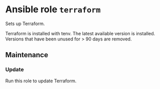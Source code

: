 # Ansible role `terraform`

Sets up Terraform.

Terraform is installed with tenv. The latest available version is installed.
Versions that have been unused for > 90 days are removed.

## Maintenance

### Update

Run this role to update Terraform.
